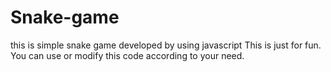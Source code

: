 # Snake-game
this is simple snake game  developed by using javascript
This is just for fun. You can use or modify this code according to your need.
